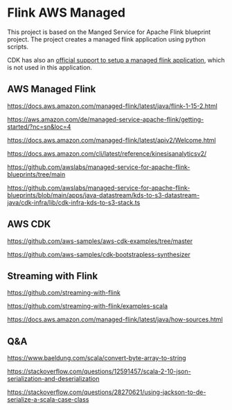 # Flink AWS Managed

This project is based on the Manged Service for Apache Flink blueprint project. The project creates a managed flink application using python scripts.

CDK has also an [official support to setup a managed flink application](https://docs.aws.amazon.com/cdk/api/v2/docs/@aws-cdk_aws-kinesisanalytics-flink-alpha.Application.html), which is not used in this application.

## AWS Managed Flink

https://docs.aws.amazon.com/managed-flink/latest/java/flink-1-15-2.html

https://aws.amazon.com/de/managed-service-apache-flink/getting-started/?nc=sn&loc=4

https://docs.aws.amazon.com/managed-flink/latest/apiv2/Welcome.html

https://docs.aws.amazon.com/cli/latest/reference/kinesisanalyticsv2/

https://github.com/awslabs/managed-service-for-apache-flink-blueprints/tree/main

https://github.com/awslabs/managed-service-for-apache-flink-blueprints/blob/main/apps/java-datastream/kds-to-s3-datastream-java/cdk-infra/lib/cdk-infra-kds-to-s3-stack.ts

## AWS CDK

https://github.com/aws-samples/aws-cdk-examples/tree/master

https://github.com/aws-samples/cdk-bootstrapless-synthesizer

## Streaming with Flink

https://github.com/streaming-with-flink

https://github.com/streaming-with-flink/examples-scala

https://docs.aws.amazon.com/managed-flink/latest/java/how-sources.html

## Q&A

https://www.baeldung.com/scala/convert-byte-array-to-string

https://stackoverflow.com/questions/12591457/scala-2-10-json-serialization-and-deserialization

https://stackoverflow.com/questions/28270621/using-jackson-to-de-serialize-a-scala-case-class
